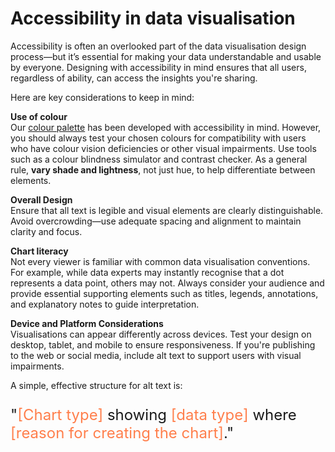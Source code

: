 # Accessibility in data visualisation

Accessibility is often an overlooked part of the data visualisation design process—but it’s 
essential for making your data understandable and usable by everyone. Designing with accessibility in mind ensures 
that all users, regardless of ability, can access the insights you're sharing. 

Here are key considerations to keep in mind:


**Use of colour**<br>
Our [colour palette](/style-guide/colour-palette)
has been developed with accessibility in mind. 
However, you should always test your chosen colours for compatibility with users
who have colour vision deficiencies or other visual impairments. Use tools such as a
colour blindness simulator and contrast checker. As a general rule, **vary shade and lightness**, 
not just hue, to help differentiate between elements.


**Overall Design**<br>
Ensure that all text is legible and visual elements are clearly distinguishable. 
Avoid overcrowding—use adequate spacing and alignment to maintain clarity and focus.

**Chart literacy**<br>
Not every viewer is familiar with common data visualisation conventions. 
For example, while data experts may instantly recognise that a dot represents a 
data point, others may not. Always consider your audience and provide essential 
supporting elements such as titles, legends, annotations, and explanatory notes to guide interpretation.

**Device and Platform Considerations**<br>
Visualisations can appear differently across devices. Test your design on desktop,
tablet, and mobile to ensure responsiveness. If you're publishing to the web or 
social media, include alt text to support users with visual impairments.


A simple, effective structure for alt text is:

<p style="font-size: 1.5rem;">
"<span style="color: #FF7F4C">[Chart type]</span> showing <span style="color: #FF7F4C">[data type]</span> where <span style="color: #FF7F4C">[reason for creating the chart]</span>."
</p>
